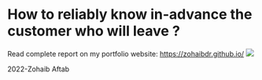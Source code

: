 # How to reliably know in-advance the customer who will leave ? 

Read complete report on my portfolio website: https://zohaibdr.github.io/ 
![](Reason-to-Leave.png)

<p> 2022-Zohaib Aftab </p>
